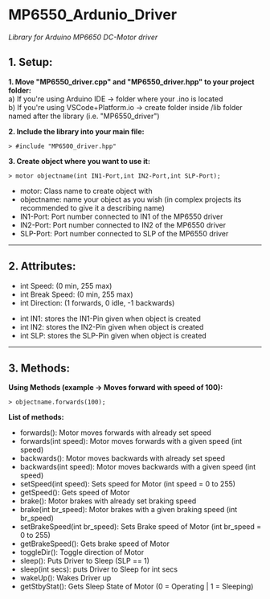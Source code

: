 # MP6550_Ardunio_Driver
_Library for Arduino MP6650 DC-Motor driver_

## 1. Setup:
	
**1. Move "MP6550_driver.cpp" and "MP6550_driver.hpp" to your project folder:** <br />
	a) If you're using Arduino IDE -> folder where your .ino is located <br />
	b) If you're using VSCode+Platform.io -> create folder inside /lib folder named after the library (i.e. "MP6550_driver") <br />

**2. Include the library into your main file:** <br />

	> #include "MP6500_driver.hpp" 
	
**3. Create object where you want to use it:** <br />

	> motor objectname(int IN1-Port,int IN2-Port,int SLP-Port); 

<ul>
<li>motor: Class name to create object with</li>
<li>objectname: name your object as you wish (in complex projects its recommended to give it a describing name)</li>
<li>IN1-Port: Port number connected to IN1 of the MP6550 driver</li>
<li>IN2-Port: Port number connected to IN2 of the MP6550 driver</li>
<li>SLP-Port: Port number connected to SLP of the MP6550 driver</li>
</ul>

----------------------------------------------------------------------------------------------------
## 2. Attributes:
	
<ul>
<li>int Speed: (0 min, 255 max)</li>
<li>int Break Speed: (0 min, 255 max)</li>
<li>int Direction: (1 forwards, 0 idle, -1 backwards)</li>
</ul>

<ul>
<li>int IN1: stores the IN1-Pin given when object is created</li>
<li>int IN2: stores the IN2-Pin given when object is created</li>
<li>int SLP: stores the SLP-Pin given when object is created</li>
</ul>

----------------------------------------------------------------------------------------------------
## 3. Methods:

**Using Methods (example -> Moves forward with speed of 100):**

    > objectname.forwards(100); 
		
**List of methods:**
<ul>
<li>forwards(): Motor moves forwards with already set speed</li>
<li>forwards(int speed): Motor moves forwards with a given speed (int speed)</li>
<li>backwards(): Motor moves backwards with already set speed</li>
<li>backwards(int speed): Motor moves backwards with a given speed (int speed)</li>
<li>setSpeed(int speed): Sets speed for Motor (int speed = 0 to 255)</li>
<li>getSpeed(): Gets speed of Motor</li>
<li>brake(): Motor brakes with already set braking speed</li>
<li>brake(int br_speed): Motor brakes with a given braking speed (int br_speed)</li>
<li>setBrakeSpeed(int br_speed): Sets Brake speed of Motor (int br_speed = 0 to 255)</li>
<li>getBrakeSpeed(): Gets brake speed of Motor</li>
<li>toggleDir(): Toggle direction of Motor</li>
<li>sleep(): Puts Driver to Sleep (SLP == 1)</li>
<li>sleep(int secs): puts Driver to Sleep for int secs</li>
<li>wakeUp(): Wakes Driver up</li>
<li>getStbyStat(): Gets Sleep State of Motor (0 = Operating | 1 = Sleeping)</li>
</ul>